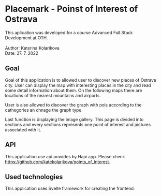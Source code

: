# Placemark  - Poinst of Interest of Ostrava

This aplication was developed for a course Advanced Full Stack Development at OTH.<br><br>
Author: Katerina Kolarikova <br>
Date: 27. 7. 2022

## Goal

Goal of this application is to allowed user to discover new places of Ostrava city.
User can display the map with interesting places in the city and read some detail
information about them. On the following maps there are locations of the nearest mountains
and airports.<br>

User is also allowed to discover the graph with pois according to the cathegories
an chnage the graph type.

Last function is displaying the image gallery. This page is divided into sections and
every sections represents one point of interest and pictures associated with it.

## API

This application use api provides by Hapi app. Please check https://github.com/katekolarikova/points_of_interest.

## Used technologies

This application uses Svelte framework for creating the frontend. 

